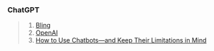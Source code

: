 ### ChatGPT
> 1. [Bling](https://www.bing.com/search?pglt=675&q=chat+gpt&cvid=319947d316ad4b84be3894a593e090fa&aqs=edge.2.69i57j0l6j69i65l2.6024j0j1&FORM=ANNTA1&PC=HCTS)
> 2. [OpenAI](https://openai.com/blog/chatgpt)
> 3. [How to Use Chatbots—and Keep Their Limitations in Mind](https://getpocket.com/collections/how-to-use-chatbotsand-keep-their-limitations-in-mind?utm_source=pocket-newtab-en-us)